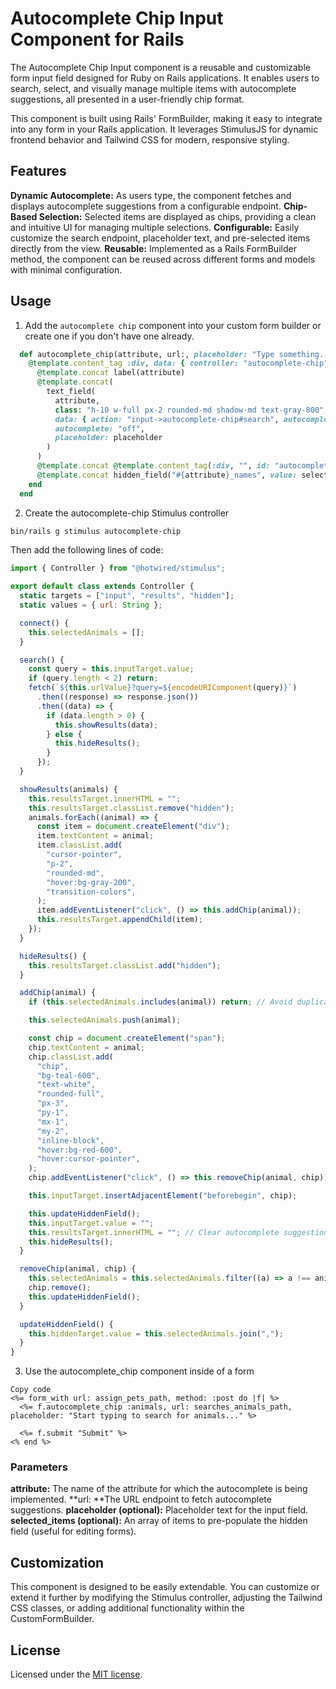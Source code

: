 # Autocomplete Chip Input Component for Rails
The Autocomplete Chip Input component is a reusable and customizable form input field designed for Ruby on Rails applications. It enables users to search, select, and visually manage multiple items with autocomplete suggestions, all presented in a user-friendly chip format.

This component is built using Rails' FormBuilder, making it easy to integrate into any form in your Rails application. It leverages StimulusJS for dynamic frontend behavior and Tailwind CSS for modern, responsive styling.

## Features
**Dynamic Autocomplete:** As users type, the component fetches and displays autocomplete suggestions from a configurable endpoint.
**Chip-Based Selection:** Selected items are displayed as chips, providing a clean and intuitive UI for managing multiple selections.
**Configurable:** Easily customize the search endpoint, placeholder text, and pre-selected items directly from the view.
**Reusable:** Implemented as a Rails FormBuilder method, the component can be reused across different forms and models with minimal configuration.

## Usage
1. Add the `autocomplete chip` component into your custom form builder or create one if you don't have one already.
```ruby
  def autocomplete_chip(attribute, url:, placeholder: "Type something...", selected_items: [])
    @template.content_tag :div, data: { controller: "autocomplete-chip", autocomplete_chip_url_value: url }, class: "w-full" do
      @template.concat label(attribute)
      @template.concat(
        text_field(
          attribute,
          class: "h-10 w-full px-2 rounded-md shadow-md text-gray-800",
          data: { action: "input->autocomplete-chip#search", autocomplete_chip_target: "input" },
          autocomplete: "off",
          placeholder: placeholder
        )
      )
      @template.concat @template.content_tag(:div, "", id: "autocomplete-chip-results", class: "hidden bg-white text-black rounded-md shadow-md mt-1 p-2", data: { autocomplete_chip_target: "results" })
      @template.concat hidden_field("#{attribute}_names", value: selected_items.join(','), data: { autocomplete_chip_target: "hidden" })
    end
  end
```

2. Create the autocomplete-chip Stimulus controller
```bash
bin/rails g stimulus autocomplete-chip
```
Then add the following lines of code:
```javascript
import { Controller } from "@hotwired/stimulus";

export default class extends Controller {
  static targets = ["input", "results", "hidden"];
  static values = { url: String };

  connect() {
    this.selectedAnimals = [];
  }

  search() {
    const query = this.inputTarget.value;
    if (query.length < 2) return;
    fetch(`${this.urlValue}?query=${encodeURIComponent(query)}`)
      .then((response) => response.json())
      .then((data) => {
        if (data.length > 0) {
          this.showResults(data);
        } else {
          this.hideResults();
        }
      });
  }

  showResults(animals) {
    this.resultsTarget.innerHTML = "";
    this.resultsTarget.classList.remove("hidden");
    animals.forEach((animal) => {
      const item = document.createElement("div");
      item.textContent = animal;
      item.classList.add(
        "cursor-pointer",
        "p-2",
        "rounded-md",
        "hover:bg-gray-200",
        "transition-colors",
      );
      item.addEventListener("click", () => this.addChip(animal));
      this.resultsTarget.appendChild(item);
    });
  }

  hideResults() {
    this.resultsTarget.classList.add("hidden");
  }

  addChip(animal) {
    if (this.selectedAnimals.includes(animal)) return; // Avoid duplicates

    this.selectedAnimals.push(animal);

    const chip = document.createElement("span");
    chip.textContent = animal;
    chip.classList.add(
      "chip",
      "bg-teal-600",
      "text-white",
      "rounded-full",
      "px-3",
      "py-1",
      "mx-1",
      "my-2",
      "inline-block",
      "hover:bg-red-600",
      "hover:cursor-pointer",
    );
    chip.addEventListener("click", () => this.removeChip(animal, chip));

    this.inputTarget.insertAdjacentElement("beforebegin", chip);

    this.updateHiddenField();
    this.inputTarget.value = "";
    this.resultsTarget.innerHTML = ""; // Clear autocomplete suggestions
    this.hideResults();
  }

  removeChip(animal, chip) {
    this.selectedAnimals = this.selectedAnimals.filter((a) => a !== animal);
    chip.remove();
    this.updateHiddenField();
  }

  updateHiddenField() {
    this.hiddenTarget.value = this.selectedAnimals.join(",");
  }
}

```

3. Use the autocomplete_chip component inside of a form
```erb
Copy code
<%= form_with url: assign_pets_path, method: :post do |f| %>
  <%= f.autocomplete_chip :animals, url: searches_animals_path, placeholder: "Start typing to search for animals..." %>

  <%= f.submit "Submit" %>
<% end %>
```

### Parameters
**attribute:** The name of the attribute for which the autocomplete is being implemented.
**url: **The URL endpoint to fetch autocomplete suggestions.
**placeholder (optional):** Placeholder text for the input field.
**selected_items (optional):** An array of items to pre-populate the hidden field (useful for editing forms).

## Customization
This component is designed to be easily extendable. You can customize or extend it further by modifying the Stimulus controller, adjusting the Tailwind CSS classes, or adding additional functionality within the CustomFormBuilder.

## License
Licensed under the [MIT license](https://github.com/TyJacalan/autocomplete-chips/blob/main/LICENSE).

